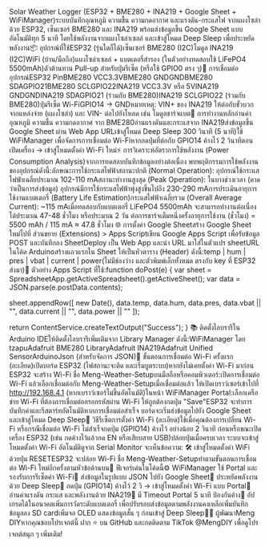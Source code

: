 Solar Weather Logger (ESP32 + BME280 + INA219 + Google Sheet + WiFiManager)ระบบบันทึกอุณหภูมิ ความชื้น ความกดอากาศ และแรงดัน-กระแสไฟ จากแผงโซล่า ด้วย ESP32, เซ็นเซอร์ BME280 และ INA219 พร้อมส่งข้อมูลขึ้น Google Sheet แบบอัตโนมัติทุก 5 นาที โดยใช้พลังงานจากแผงโซล่าเซลล์ และเข้าสู่โหมด Deep Sleep เพื่อประหยัดพลังงาน📦 อุปกรณ์ที่ใช้ESP32 (รุ่นใดก็ได้)เซ็นเซอร์ BME280 (I2C)โมดูล INA219 (I2C)WiFi (บ้าน/มือถือ)แผงโซล่าเซลล์ + แบตเตอรี่สำรอง (ในตัวอย่างทดสอบใช้ LiFePO4 5500mAh)ตัวต้านทาน Pull-up สำหรับปุ่มรีเซ็ต (หรือใช้ GPIO0 ตรง ๆ)🔌 การเชื่อมต่ออุปกรณ์ESP32 PinBME280 VCC3.3VBME280 GNDGNDBME280 SDAGPIO21BME280 SCLGPIO22INA219 VCC3.3V หรือ 5VINA219 GNDGNDINA219 SDAGPIO21 (ร่วมกับ BME280)INA219 SCLGPIO22 (ร่วมกับ BME280)ปุ่มรีเซ็ต Wi-FiGPIO14 → GNDหมายเหตุ: VIN+ ของ INA219 ให้ต่อกับขั้วบวกจากแหล่งจ่าย (แผงโซล่า) และ VIN- ต่อไปยังโหลด เช่น โมดูลชาร์จแบต🔁 การทำงานหลักอ่านค่าอุณหภูมิ ความชื้น ความกดอากาศ จาก BME280อ่านแรงดันและกระแสจาก INA219ส่งข้อมูลขึ้น Google Sheet ผ่าน Web App URLเข้าสู่โหมด Deep Sleep 300 วินาที (5 นาที)ใช้ WiFiManager เพื่อจัดการการเชื่อมต่อ Wi-Fiหากกดปุ่มที่ต่อกับ GPIO14 ค้างไว้ 2 วินาทีตอนเปิดเครื่อง → เข้าสู่โหมดตั้งค่า Wi-Fi ใหม่⚡️ การวิเคราะห์อัตราการใช้พลังงาน (Power Consumption Analysis)จากการทดสอบบันทึกข้อมูลอย่างต่อเนื่อง พบพฤติกรรมการใช้พลังงานของอุปกรณ์ดังนี้:ลักษณะการใช้กระแสไฟฟ้าสถานะปกติ (Normal Operation): อุปกรณ์ใช้กระแสไฟฟ้าเฉลี่ยประมาณ 102-110 mAสถานะทำงานสูงสุด (Peak Operation): ในบางช่วงเวลา (คาดว่าเป็นการส่งข้อมูล) อุปกรณ์มีการใช้กระแสไฟฟ้าพุ่งสูงขึ้นไปถึง 230-290 mAการประเมินอายุการใช้งานแบตเตอรี่ (Battery Life Estimation)กระแสไฟฟ้าเฉลี่ยรวม (Overall Average Current): ~115 mAเมื่อทดสอบกับแบตเตอรี่ LiFePO4 5500mAh จะสามารถทำงานต่อเนื่องได้ประมาณ 47-48 ชั่วโมง หรือประมาณ 2 วัน ต่อการชาร์จเต็มหนึ่งครั้งอายุการใช้งาน (ชั่วโมง) = 5500 mAh / 115 mA ≈ 47.8 ชั่วโมง
🌐 การตั้งค่า Google Sheetสร้าง Google Sheet ใหม่ไปที่ ส่วนขยาย (Extensions) > Apps Scriptเขียน Google Apps Script เพื่อรับข้อมูล POST และบันทึกลง SheetDeploy เป็น Web App และนำ URL มาใส่ในตัวแปร sheetURL ในโค้ด Arduinoสร้างแถวแรกใน Sheet ให้เป็นหัวตาราง (Header) ดังนี้:temp | hum | pres | vbat | current | power(ไม่มีช่องว่าง และตัวพิมพ์เล็กทั้งหมด ตรงกับ key ที่ ESP32 ส่งมา)🧠 ตัวอย่าง Apps Script ที่ใช้:function doPost(e) {
  var sheet = SpreadsheetApp.getActiveSpreadsheet().getActiveSheet();
  var data = JSON.parse(e.postData.contents);

  sheet.appendRow([
    new Date(),
    data.temp,
    data.hum,
    data.pres,
    data.vbat || "",
    data.current || "",
    data.power || ""
  ]);

  return ContentService.createTextOutput("Success");
}
📚 ติดตั้งไลบรารีใน Arduino IDEให้ติดตั้งไลบรารีเพิ่มเติมจาก Library Manager ดังนี้:WiFiManager โดย tzapuAdafruit BME280 LibraryAdafruit INA219Adafruit Unified SensorArduinoJson (สำหรับจัดการ JSON)📲 ขั้นตอนการเชื่อมต่อ Wi-Fi ครั้งแรก (ละเอียด)เปิดบอร์ด ESP32 (ไฟสถานะจะติด และเริ่มบูตระบบ)หากยังไม่เคยตั้งค่า Wi-Fi มาก่อน ESP32 จะสร้าง Wi-Fi ชื่อ Meng-Weather-Setupบนมือถือหรือคอมพิวเตอร์:เปิดการเชื่อมต่อ Wi-Fi แล้วเลือกเชื่อมต่อกับ Meng-Weather-Setupเมื่อเชื่อมต่อแล้ว ให้เปิดเบราว์เซอร์เข้าไปที่ http://192.168.4.1 (หากเบราว์เซอร์ไม่ขึ้นอัตโนมัติ)ในหน้า WiFiManager Portal:เลือกเครือข่าย Wi-Fi ที่ต้องการเชื่อมต่อกรอกรหัสผ่าน Wi-Fi ให้ถูกต้องกดปุ่ม "Save"ESP32 จะทำการบันทึกค่าและรีสตาร์ทอัตโนมัติหากการเชื่อมต่อสำเร็จ บอร์ดจะเริ่มส่งข้อมูลไปยัง Google Sheet และเข้าสู่โหมด Deep Sleep🔁 วิธีรีเซ็ตการตั้งค่า Wi-Fi (ละเอียด)ใช้เมื่อคุณต้องการเปลี่ยน Wi-Fi หรือกรณีเชื่อมต่อ Wi-Fi ไม่สำเร็จกดปุ่ม (GPIO14) ค้างไว้ อย่างน้อย 2 วินาที ก่อนหรือขณะเปิดเครื่อง ESP32 (เช่น กดค้างไว้แล้วกด EN หรือเสียบสาย USB)ปล่อยปุ่มเมื่อครบเวลา ระบบจะเข้าสู่โหมดตั้งค่า Wi-Fi อัตโนมัติดูจาก Serial Monitor จะเห็นข้อความ: 🛠 เข้าสู่โหมดตั้งค่า WiFi ด้วยปุ่ม RESETESP32 จะปล่อย Wi-Fi ชื่อ Meng-Weather-Setupทำตามขั้นตอนการเชื่อมต่อ Wi-Fi ใหม่อีกครั้งตามหัวข้อด้านบน🔧 ฟีเจอร์เด่นในโค้ดนี้⚙️ WiFiManager ใช้ Portal และรองรับการรีเซ็ตค่า Wi-Fi💾 ส่งข้อมูลในรูปแบบ JSON ไปยัง Google Sheet🔋 ประหยัดพลังงานด้วย Deep Sleep📶 กดปุ่ม (GPIO14) ค้างไว้ 2 วิ → เข้าสู่โหมดตั้งค่า Wi-Fi แบบ Portal📏 อ่านค่าแรงดัน กระแส และพลังงานด้วย INA219🔐 มี Timeout Portal 5 นาที ป้องกันค้าง📎 อัปเกรดได้ในอนาคตเพิ่มการวัดระดับแบตเตอรี่ เพื่อปรับรอบส่งข้อมูลตามพลังงานคงเหลือเพิ่มบันทึกข้อมูลลง SD cardเพิ่มจอ OLED แสดงข้อมูลสั้น ๆ ก่อนเข้าสู่ Deep Sleep👨‍💻 ผู้พัฒนาMeng DIYหากคุณชอบโปรเจกต์นี้ ฝาก ⭐ บน GitHub และกดติดตาม TikTok @MengDIY เพื่อดูโปรเจกต์สนุก ๆ เพิ่มเติม!

